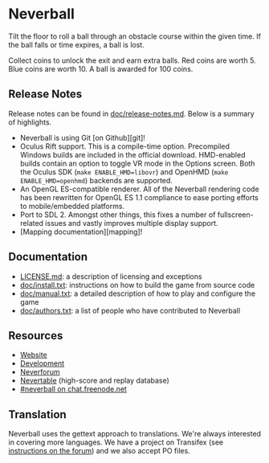 # Neverball

Tilt the  floor to roll a  ball through an obstacle  course within the
given  time.  If  the  ball falls  or time  expires, a ball is lost.

Collect coins to unlock the exit  and earn extra balls.  Red coins are
worth 5.  Blue coins are worth 10.  A ball is awarded for 100 coins.

## Release Notes

Release notes can be found in [doc/release-notes.md](doc/release-notes.md). Below is a summary of highlights.

* Neverball is using Git [on Github][git]!
* Oculus Rift support. This is a compile-time option. Precompiled Windows builds are included in the official download. HMD-enabled builds contain an option to toggle VR mode in the Options screen. Both the Oculus SDK (`make ENABLE_HMD=libovr`) and OpenHMD (`make ENABLE_HMD=openhmd`) backends are supported.
* An OpenGL ES-compatible renderer. All of the Neverball rendering code has been rewritten for OpenGL ES 1.1 compliance to ease porting efforts to mobile/embedded platforms.
* Port to SDL 2. Amongst other things, this fixes a number of fullscreen-related issues and vastly improves multiple display support.
* [Mapping documentation][mapping]!

## Documentation

* [LICENSE.md](LICENSE.md): a description of licensing and exceptions
* [doc/install.txt](doc/install.txt): instructions on how to build the
  game from source code
* [doc/manual.txt](doc/manual.txt): a detailed description of how to
  play and configure the game
* [doc/authors.txt](doc/authors.txt): a list of people who have
  contributed to Neverball

## Resources

* [Website](http://neverball.org/)
* [Development](http://github.com/Neverball)
* [Neverforum](http://forum.nevercorner.net/)
* [Nevertable](http://table.nevercorner.net/) (high-score and replay
  database)
* [#neverball on chat.freenode.net](http://webchat.freenode.net/)

## Translation

Neverball uses the gettext approach to translations. We're always
interested in covering more languages. We have a project on Transifex
(see [instructions on the forum][tx]) and we also accept PO files.

[tx]: http://forum.nevercorner.net/viewtopic.php?id=2741
